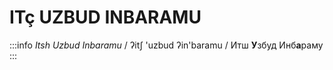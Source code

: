 # <span class="cirth-dwarf-font">ITç UZBUD INBARAMU</span>
<!-- # Itsh Uzbud Inbaramu -->

:::info *Itsh Uzbud Inbaramu*
/ ʔitʃ 'uzbud ʔin'baramu / Итш **У**збуд Инб**а**раму
:::